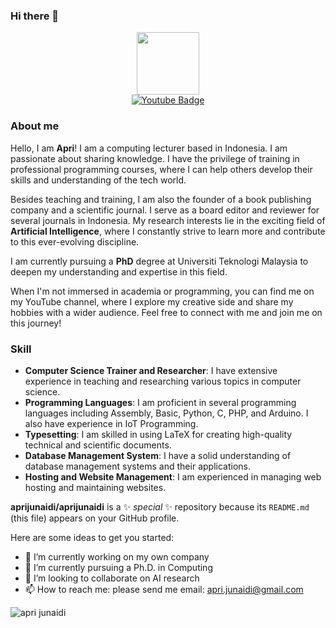 ### Hi there 👋


<div id="header" align="center">
<img src="https://media.giphy.com/media/M9gbBd9nbDrOTu1Mqx/giphy.gif" width="100"/>
</div>

<div id="badges"  align="center">
<!--  <a href="your-linkedin-URL">
   <img src="https://img.shields.io/badge/LinkedIn-blue?style=for-the-badge&logo=linkedin&logoColor=white" alt="LinkedIn Badge"/>
  </a> -->
  <a href="https://www.youtube.com/channel/UCbO1QjZAUm8YCCLh0wT0H-A">
    <img src="https://img.shields.io/badge/YouTube-red?style=for-the-badge&logo=youtube&logoColor=white" alt="Youtube Badge"/>
  </a>
<!--  <a href="your-twitter-URL">
    <img src="https://img.shields.io/badge/Twitter-blue?style=for-the-badge&logo=twitter&logoColor=white" alt="Twitter Badge"/>
  </a> -->
</div>


### About me
Hello, I am **Apri**! I am a computing lecturer based in Indonesia. I am passionate about sharing knowledge. I have the privilege of training in professional programming courses, where I can help others develop their skills and understanding of the tech world.

Besides teaching and training, I am also the founder of a book publishing company and a scientific journal. I serve as a board editor and reviewer for several journals in Indonesia. My research interests lie in the exciting field of **Artificial Intelligence**, where I constantly strive to learn more and contribute to this ever-evolving discipline.

I am currently pursuing a **PhD** degree at Universiti Teknologi Malaysia to deepen my understanding and expertise in this field.

When I'm not immersed in academia or programming, you can find me on my YouTube channel, where I explore my creative side and share my hobbies with a wider audience. Feel free to connect with me and join me on this journey!

### Skill

- **Computer Science Trainer and Researcher**: I have extensive experience in teaching and researching various topics in computer science.
- **Programming Languages**: I am proficient in several programming languages including Assembly, Basic, Python, C, PHP, and Arduino. I also have experience in IoT Programming.
- **Typesetting**: I am skilled in using LaTeX for creating high-quality technical and scientific documents.
- **Database Management System**: I have a solid understanding of database management systems and their applications.
- **Hosting and Website Management**: I am experienced in managing web hosting and maintaining websites.



**aprijunaidi/aprijunaidi** is a ✨ _special_ ✨ repository because its `README.md` (this file) appears on your GitHub profile.

Here are some ideas to get you started:

- 🔭 I’m currently working on my own company
- 🌱 I’m currently pursuing a Ph.D. in Computing
- 👯 I’m looking to collaborate on AI research
- 📫 How to reach me: please send me email: apri.junaidi@gmail.com

![apri junaidi](https://github.com/drshahizan/research-design/assets/7279471/77186f89-a729-421e-b5cb-70347bc99a7b)
